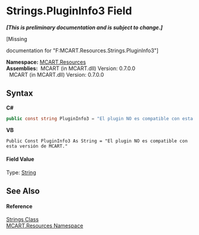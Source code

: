 # Strings.PluginInfo3 Field
 _**\[This is preliminary documentation and is subject to change.\]**_

\[Missing <summary> documentation for "F:MCART.Resources.Strings.PluginInfo3"\]

**Namespace:**&nbsp;<a href="041b170e-5907-685d-b002-4dcd9adea31f">MCART.Resources</a><br />**Assemblies:**&nbsp;&nbsp;MCART (in MCART.dll) Version: 0.7.0.0<br />&nbsp;&nbsp;MCART (in MCART.dll) Version: 0.7.0.0<br />

## Syntax

**C#**<br />
``` C#
public const string PluginInfo3 = "El plugin NO es compatible con esta versión de MCART."
```

**VB**<br />
``` VB
Public Const PluginInfo3 As String = "El plugin NO es compatible con esta versión de MCART."
```


#### Field Value
Type: <a href="http://msdn2.microsoft.com/es-es/library/s1wwdcbf" target="_blank">String</a>

## See Also


#### Reference
<a href="405d9625-9048-d87c-0dfb-200370247352">Strings Class</a><br /><a href="041b170e-5907-685d-b002-4dcd9adea31f">MCART.Resources Namespace</a><br />